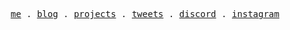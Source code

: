 <p align="center">
  <samp>
    <a href="https://heywinit.vercel.dev">me</a> .
    <a href="https://winit.dev/blog">blog</a> .
    <a href="https://winit.dev/projects">projects</a> . 
    <a href="https://twitter.com/hiwinit">tweets</a> .
    <a href="https://www.discord.gg/kstbmvGRXx">discord</a> .
    <a href="https://instagram.com/heywinit">instagram</a>
  </samp>
</p>

